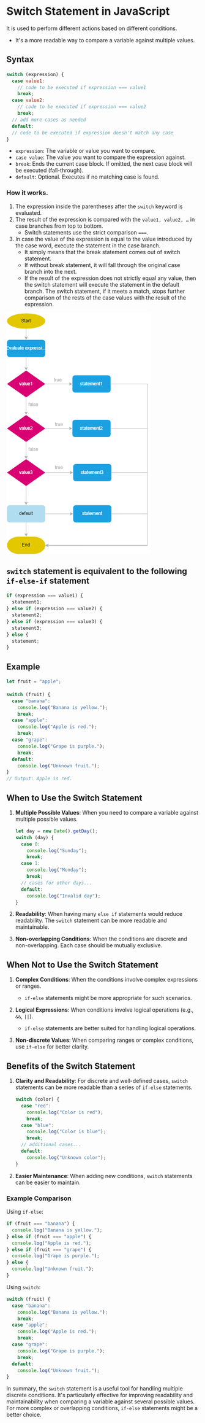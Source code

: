 # Switch Statement in JavaScript

It is used to perform different actions based on different conditions.

- It's a more readable way to compare a variable against multiple values.

## Syntax

```javascript
switch (expression) {
  case value1:
    // code to be executed if expression === value1
    break;
  case value2:
    // code to be executed if expression === value2
    break;
  // add more cases as needed
  default:
  // code to be executed if expression doesn't match any case
}
```

- `expression`: The variable or value you want to compare.
- `case value`: The value you want to compare the expression against.
- `break`: Ends the current case block. If omitted, the next case block will be executed (fall-through).
- `default`: Optional. Executes if no matching case is found.

### How it works.

1. The expression inside the parentheses after the `switch` keyword is evaluated.
2. The result of the expression is compared with the `value1, value2, …` in case branches from top to bottom.
   - Switch statements use the strict comparison `===`.
3. In case the value of the expression is equal to the value introduced by the case word, execute the statement in the case branch.
   - It simply means that the break statement comes out of switch statement.
   - If without break statement, it will fall through the original case branch into the next.
   - If the result of the expression does not strictly equal any value, then the switch statement will execute the statement in the default branch.
     The switch statement, if it meets a match, stops further comparison of the rests of the case values with the result of the expression.

<div >
  <img src="../000_images/switch.png" style="margin: 0px auto;background-color: white"/>
</div>

## `switch` statement is equivalent to the following `if-else-if` statement

```js
if (expression === value1) {
  statement1;
} else if (expression === value2) {
  statement2;
} else if (expression === value3) {
  statement3;
} else {
  statement;
}
```

## Example

```javascript
let fruit = "apple";

switch (fruit) {
  case "banana":
    console.log("Banana is yellow.");
    break;
  case "apple":
    console.log("Apple is red.");
    break;
  case "grape":
    console.log("Grape is purple.");
    break;
  default:
    console.log("Unknown fruit.");
}
// Output: Apple is red.
```

## When to Use the Switch Statement

1. **Multiple Possible Values**: When you need to compare a variable against multiple possible values.

   ```javascript
   let day = new Date().getDay();
   switch (day) {
     case 0:
       console.log("Sunday");
       break;
     case 1:
       console.log("Monday");
       break;
     // cases for other days...
     default:
       console.log("Invalid day");
   }
   ```

2. **Readability**: When having many `else if` statements would reduce readability. The `switch` statement can be more readable and maintainable.

3. **Non-overlapping Conditions**: When the conditions are discrete and non-overlapping. Each case should be mutually exclusive.

## When Not to Use the Switch Statement

1. **Complex Conditions**: When the conditions involve complex expressions or ranges.

   - `if-else` statements might be more appropriate for such scenarios.

2. **Logical Expressions**: When conditions involve logical operations (e.g., `&&`, `||`).

   - `if-else` statements are better suited for handling logical operations.

3. **Non-discrete Values**: When comparing ranges or complex conditions, use `if-else` for better clarity.

## Benefits of the Switch Statement

1. **Clarity and Readability**: For discrete and well-defined cases, `switch` statements can be more readable than a series of `if-else` statements.

   ```javascript
   switch (color) {
     case "red":
       console.log("Color is red");
       break;
     case "blue":
       console.log("Color is blue");
       break;
     // additional cases...
     default:
       console.log("Unknown color");
   }
   ```

2. **Easier Maintenance**: When adding new conditions, `switch` statements can be easier to maintain.

### Example Comparison

Using `if-else`:

```javascript
if (fruit === "banana") {
  console.log("Banana is yellow.");
} else if (fruit === "apple") {
  console.log("Apple is red.");
} else if (fruit === "grape") {
  console.log("Grape is purple.");
} else {
  console.log("Unknown fruit.");
}
```

Using `switch`:

```javascript
switch (fruit) {
  case "banana":
    console.log("Banana is yellow.");
    break;
  case "apple":
    console.log("Apple is red.");
    break;
  case "grape":
    console.log("Grape is purple.");
    break;
  default:
    console.log("Unknown fruit.");
}
```

In summary, the `switch` statement is a useful tool for handling multiple discrete conditions. It's particularly effective for improving readability and maintainability when comparing a variable against several possible values. For more complex or overlapping conditions, `if-else` statements might be a better choice.

